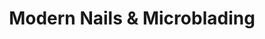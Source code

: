 ---
title: "Modern Nails & Microblading"
url: /sebastian/modern-nails-und-microblading/
shop: Kosmetik
---